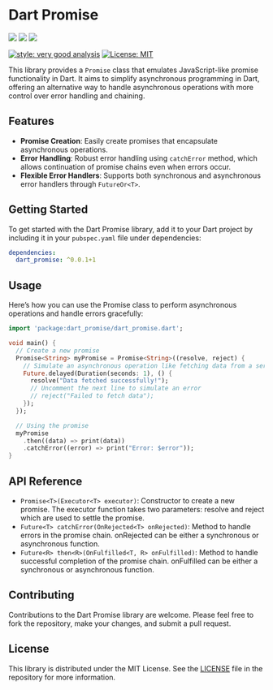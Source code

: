 # Dart Promise

<img src="https://img.shields.io/pub/v/dart_promise?style=for-the-badge">
<img src="https://img.shields.io/github/last-commit/iamngoni/dart_promise">
<img src="https://img.shields.io/twitter/url?label=iamngoni_&style=social&url=https%3A%2F%2Ftwitter.com%2Fiamngoni_">

[![style: very good analysis][very_good_analysis_badge]][very_good_analysis_link]
[![License: MIT][license_badge]][license_link]

[license_badge]: https://img.shields.io/badge/license-MIT-blue.svg
[license_link]: https://opensource.org/licenses/MIT
[very_good_analysis_badge]: https://img.shields.io/badge/style-very_good_analysis-B22C89.svg
[very_good_analysis_link]: https://pub.dev/packages/very_good_analysis


This library provides a `Promise` class that emulates JavaScript-like promise functionality in Dart. It aims to simplify asynchronous programming in Dart, offering an alternative way to handle asynchronous operations with more control over error handling and chaining.

## Features

- **Promise Creation**: Easily create promises that encapsulate asynchronous operations.
- **Error Handling**: Robust error handling using `catchError` method, which allows continuation of promise chains even when errors occur.
- **Flexible Error Handlers**: Supports both synchronous and asynchronous error handlers through `FutureOr<T>`.

## Getting Started

To get started with the Dart Promise library, add it to your Dart project by including it in your `pubspec.yaml` file under dependencies:

```yaml
dependencies:
  dart_promise: ^0.0.1+1
```

## Usage

Here’s how you can use the Promise class to perform asynchronous operations and handle errors gracefully:

```dart
import 'package:dart_promise/dart_promise.dart';

void main() {
  // Create a new promise
  Promise<String> myPromise = Promise<String>((resolve, reject) {
    // Simulate an asynchronous operation like fetching data from a server
    Future.delayed(Duration(seconds: 1), () {
      resolve("Data fetched successfully!");
      // Uncomment the next line to simulate an error
      // reject("Failed to fetch data");
    });
  });

  // Using the promise
  myPromise
    .then((data) => print(data))
    .catchError((error) => print("Error: $error"));
}
```

## API Reference

- `Promise<T>(Executor<T> executor)`: Constructor to create a new promise. The executor function takes two parameters: resolve and reject which are used to settle the promise.
- `Future<T> catchError(OnRejected<T> onRejected)`: Method to handle errors in the promise chain. onRejected can be either a synchronous or asynchronous function.
- `Future<R> then<R>(OnFulfilled<T, R> onFulfilled)`: Method to handle successful completion of the promise chain. onFulfilled can be either a synchronous or asynchronous function.

## Contributing

Contributions to the Dart Promise library are welcome. Please feel free to fork the repository, make your changes, and submit a pull request.

## License

This library is distributed under the MIT License. See the [LICENSE](LICENSE) file in the repository for more information.